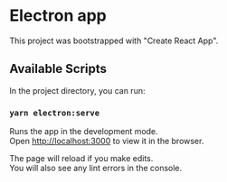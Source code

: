 # Electron app

This project was bootstrapped with "Create React App".

## Available Scripts

In the project directory, you can run:

### `yarn electron:serve`

Runs the app in the development mode.\
Open [http://localhost:3000](http://localhost:3000) to view it in the browser.

The page will reload if you make edits.\
You will also see any lint errors in the console.
